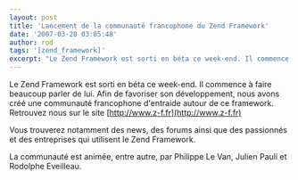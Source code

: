 ```yaml
---
layout: post
title: 'Lancement de la communauté francophone du Zend Framework'
date: '2007-03-20 03:05:48'
author: rod
tags: '[zend_framework]'
excerpt: "Le Zend Framework est sorti en béta ce week-end. Il commence à faire beaucoup parler de lui. Afin de favoriser son développement, nous avons créé une communauté francophone d'entraide autour de ce framework.     \nRetrouvez nous sur le site [http://www.z-f.fr](http://www.z-f.fr)  \n  \nVous trouverez notamment des news, des forums ainsi que des      …"
---
```


Le Zend Framework est sorti en béta ce week-end. Il commence à faire beaucoup parler de lui. Afin de favoriser son développement, nous avons créé une communauté francophone d'entraide autour de ce framework.
Retrouvez nous sur le site [http://www.z-f.fr](http://www.z-f.fr)

Vous trouverez notamment des news, des forums ainsi que des passionnés et des entreprises qui utilisent le Zend Framework.

La communauté est animée, entre autre, par Philippe Le Van, Julien Pauli et Rodolphe Eveilleau.
